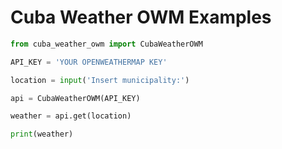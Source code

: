 # Cuba Weather OWM Examples

```python
from cuba_weather_owm import CubaWeatherOWM

API_KEY = 'YOUR OPENWEATHERMAP KEY'

location = input('Insert municipality:')

api = CubaWeatherOWM(API_KEY)

weather = api.get(location)

print(weather)
```
